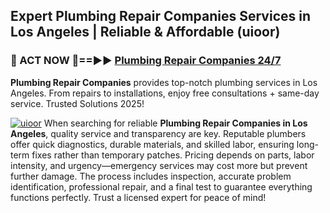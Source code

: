 ## Expert Plumbing Repair Companies Services in Los Angeles | Reliable & Affordable (uioor)  

<h3>🚿 ACT NOW 🌟==►► <a href="https://tinyurl.com/2ne6vx2x" rel="nofollow">Plumbing Repair Companies 24/7</a></h3>

**Plumbing Repair Companies** provides top-notch plumbing services in Los Angeles. From repairs to installations, enjoy free consultations + same-day service. Trusted Solutions 2025!

[![uioor](https://i.imgur.com/4PFF4AK.jpeg)](https://tinyurl.com/2ne6vx2x)
When searching for reliable **Plumbing Repair Companies in Los Angeles**, quality service and transparency are key. Reputable plumbers offer quick diagnostics, durable materials, and skilled labor, ensuring long-term fixes rather than temporary patches. Pricing depends on parts, labor intensity, and urgency—emergency services may cost more but prevent further damage. The process includes inspection, accurate problem identification, professional repair, and a final test to guarantee everything functions perfectly. Trust a licensed expert for peace of mind!